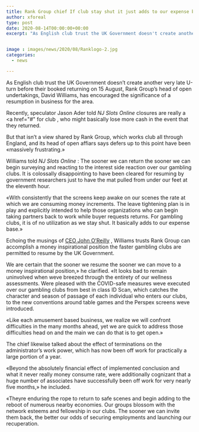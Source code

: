 ```yaml
---
title: Rank Group chief If club stay shut it just adds to our expense base
author: xforeal 
type: post
date: 2020-08-14T00:00:00+00:00
excerpt: "As English club trust the UK Government doesn't create another very late U-turn before their booked returning on 15 August, Rank Group's head of open undertakings, David Williams, has encouraged the significance of a resumption in business for the sector "


image : images/news/2020/08/Ranklogo-2.jpg
categories:
  - news

---
```

As English club trust the UK Government doesn&#8217;t create another very late U-turn before their booked returning on 15 August, Rank Group&#8217;s head of open undertakings, David Williams, has encouraged the significance of a resumption in business for the area. 

Recently, speculator Jason Ader told _NJ Slots Online_ closures are really a <a href="#" for club </a>, who might basically lose more cash in the event that they returned. 

But that isn&#8217;t a view shared by Rank Group, which works club all through England, and its head of open affiars says defers up to this point have been &#171;massively frustrating.&#187; 

Williams told _NJ Slots Online_ : The sooner we can return the sooner we can begin surveying and reacting to the interest side reaction over our gambling clubs. It is colossally disappointing to have been cleared for resuming by government researchers just to have the mat pulled from under our feet at the eleventh hour. 

&#171;With consistently that the screens keep awake on our scenes the rate at which we are consuming money increments. The leave tightening plan is in play and explicitly intended to help those organizations who can begin taking partners back to work while buyer requests returns. For gambling clubs, it is of no utilization as we stay shut. It basically adds to our expense base.&#187; 

Echoing the musings of [CEO John O&#8217;Reilly][1] , Williams trusts Rank Group can accomplish a money inspirational position the faster gambling clubs are permitted to resume by the UK Government. 

We are certain that the sooner we resume the sooner we can move to a money inspirational position,&#187; he clarified. &#171;It looks bad to remain uninvolved when weve breezed through the entirety of our wellness assessments. Were pleased with the COVID-safe measures weve executed over our gambling clubs from best in class ID Scan, which catches the character and season of passage of each individual who enters our clubs, to the new conventions around table games and the Perspex screens weve introduced. 

&#171;Like each amusement based business, we realize we will confront difficulties in the many months ahead, yet we are quick to address those difficulties head on and the main we can do that is to get open.&#187; 

The chief likewise talked about the effect of terminations on the administrator&#8217;s work power, which has now been off work for practically a large portion of a year. 

&#171;Beyond the absolutely financial effect of implemented conclusion and what it never really money consume rate, were additionally cognizant that a huge number of associates have successfully been off work for very nearly five months,&#187; he included. 

&#171;Theyre enduring the rope to return to safe scenes and begin adding to the reboot of numerous nearby economies. Our groups blossom with the network esteems and fellowship in our clubs. The sooner we can invite them back, the better our odds of securing employments and launching our recuperation.

 [1]: #